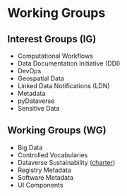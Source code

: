 # Working Groups
## Interest Groups (IG)
- Computational Workflows
- Data Documentation Initiative (DDI)
- DevOps
- Geospatial Data
- Linked Data Notifications (LDN)
- Metadata
- pyDataverse
- Sensitive Data

## Working Groups (WG)
- Big Data
- Controlled Vocabularies
- Dataverse Sustainability ([charter](https://docs.google.com/document/d/17zp7hBy4OeprpZ4cL2YwuhpRL9li-7j_OCjYE0MYC1k/edit?usp=sharing))
- Registry Metadata
- Software Metadata
- UI Components
